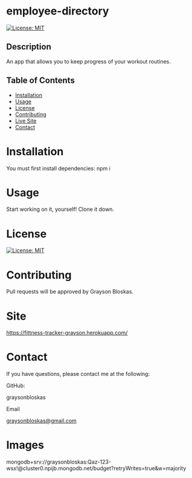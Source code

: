 # employee-directory

  [![License: MIT](https://img.shields.io/badge/License-MIT-yellow.svg)](https://opensource.org/licenses/MIT)

  ## Description 
An app that allows you to keep progress of your workout routines.
  ## Table of Contents 

  * [Installation](#installation)
  * [Usage](#usage)
  * [License](#license)
  * [Contributing](#contributing)
  * [Live Site](#Site)
  * [Contact](#contact)

  # Installation
  You must first install dependencies:
    npm i


  # Usage
  Start working on it, yourself! Clone it down.


  # License
  [![License: MIT](https://img.shields.io/badge/License-MIT-yellow.svg)](https://opensource.org/licenses/MIT)
  
  # Contributing
  Pull requests will be approved by Grayson Bloskas.

  # Site
  https://fittness-tracker-grayson.herokuapp.com/

  # Contact
  If you have questions, please contact me at the following: 

  
  GitHub: 

  graysonbloskas 

  Email 

  graysonbloskas@gmail.com 

  # Images

mongodb+srv://graysonbloskas:Qaz-123-wsx!@cluster0.npijb.mongodb.net/budget?retryWrites=true&w=majority
